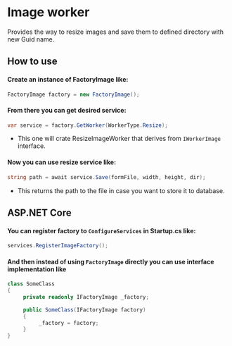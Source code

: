 # Image worker

Provides the way to resize images and save them to defined directory with new Guid name.

## How to use

#### Create an instance of FactoryImage like:

```cs
FactoryImage factory = new FactoryImage();
```

#### From there you can get desired service:
```cs
var service = factory.GetWorker(WorkerType.Resize);
```
- This one will crate ResizeImageWorker that derives from ```IWorkerImage``` interface.

#### Now you can use resize service like:
```cs
string path = await service.Save(formFile, width, height, dir);
```
- This returns the path to the file in case you want to store it to database.

## ASP.NET Core

#### You can register factory to ```ConfigureServices``` in Startup.cs like:
```cs
services.RegisterImageFactory();
```

#### And then instead of using ```FactoryImage``` directly you can use interface implementation like
```cs
class SomeClass
{
     private readonly IFactoryImage _factory;

     public SomeClass(IFactoryImage factory)
     {
          _factory = factory;
     }
}
```